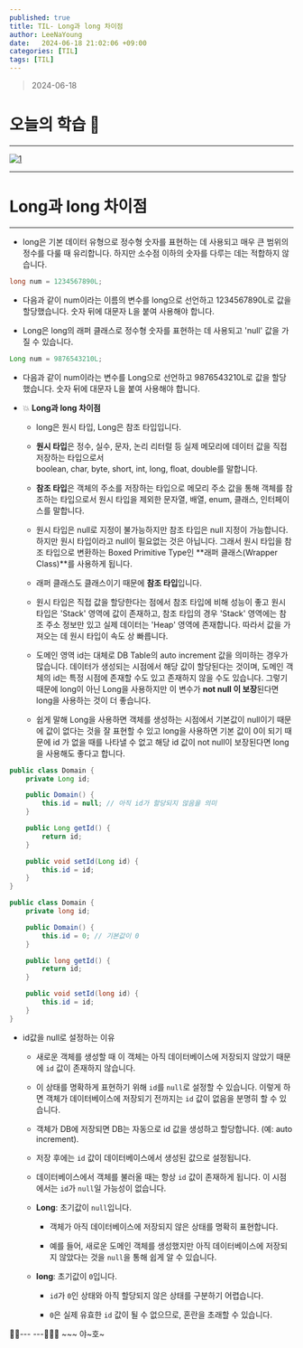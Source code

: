 ```yaml
---
published: true
title: TIL- Long과 long 차이점
author: LeeNaYoung
date:   2024-06-18 21:02:06 +09:00
categories: [TIL]
tags: [TIL]
---
```






> 2024-06-18


# 오늘의 학습 🌠

---

<a  href="https://github.com/LeeNaYoung240/LeeNaYoung240.github.io/assets/107848521/508c1ca6-10b6-4663-b1f9-7abf88bdeb51"  class="popup img-link"><img  src="https://github.com/LeeNaYoung240/LeeNaYoung240.github.io/assets/107848521/508c1ca6-10b6-4663-b1f9-7abf88bdeb51"  alt="1"  loading="lazy"></a>

---

# Long과 long 차이점
---

- long은 기본 데이터 유형으로 정수형 숫자를 표현하는 데 사용되고 매우 큰 범위의 정수를 다룰 때 유리합니다. 하지만 소수점 이하의 숫자를 다루는 데는 적합하지 않습니다.

```java
long num = 1234567890L;
```

- 다음과 같이 num이라는 이름의 변수를 long으로 선언하고 1234567890L로 값을 할당했습니다. 숫자 뒤에 대문자 L을 붙여 사용해야 합니다.

- Long은 long의 래퍼 클래스로 정수형 숫자를 표현하는 데 사용되고  'null' 값을 가질 수 있습니다.

```java
Long num = 9876543210L;
```

- 다음과 같이 num이라는 변수를 Long으로 선언하고 9876543210L로 값을 할당했습니다. 숫자 뒤에 대문자 L을 붙여 사용해야 합니다.


- 💥 **Long과 long 차이점**
	- long은 원시 타입, Long은 참조 타입입니다.

	- **원시 타입**은 정수, 실수, 문자, 논리 리터럴 등  실제 메모리에 데이터 값을 직접 저장하는 타입으로서  
boolean, char, byte, short, int, long, float, double를 말합니다. 

	- **참조 타입**은 객체의 주소를 저장하는 타입으로  메모리 주소 값을 통해 객체를 참조하는 타입으로서 원시 타입을 제외한 문자열, 배열, enum, 클래스, 인터페이스를 말합니다.

	- 원시 타입은 null로 지정이 불가능하지만 참조 타입은 null 지정이 가능합니다. 하지만 원시 타입이라고 null이 필요없는 것은 아닙니다. 그래서 원시 타입을 참조 타입으로 변환하는 Boxed Primitive Type인  **래퍼 클래스(Wrapper Class)**를 사용하게 됩니다.
	
	- 래퍼 클래스도 클래스이기 때문에  **참조 타입**입니다.

	- 원시 타입은 직접 값을 할당한다는 점에서 참조 타입에 비해 성능이 좋고 원시 타입은  'Stack' 영역에 값이 존재하고, 참조 타입의 경우 'Stack' 영역에는 참조 주소 정보만 있고 실제 데이터는 'Heap' 영역에 존재합니다. 따라서 값을 가져오는 데 원시 타입이 속도 상 빠릅니다.

	- 도메인 영역 id는 대체로 DB Table의 auto increment 값을 의미하는 경우가 많습니다. 데이터가 생성되는 시점에서 해당 값이 할당된다는 것이며, 도메인 객체의 id는 특정 시점에 존재할 수도 있고 존재하지 않을 수도 있습니다.
그렇기 때문에 long이 아닌 Long을 사용하지만 이 변수가  **not null 이 보장**된다면 long을 사용하는 것이 더 좋습니다.

	- 쉽게 말해 Long을 사용하면 객체를 생성하는 시점에서 기본값이 null이기 때문에 값이 없다는 것을 잘 표현할 수 있고 long을 사용하면 기본 값이 0이 되기  때문에 id 가 없을 때를 나타낼 수 없고 해당 id 값이 not null이 보장된다면 long을 사용해도 좋다고 합니다. 

```java
public class Domain {
    private Long id;

    public Domain() {
        this.id = null; // 아직 id가 할당되지 않음을 의미
    }

    public Long getId() {
        return id;
    }

    public void setId(Long id) {
        this.id = id;
    }
}
```


```java
public class Domain {
    private long id;

    public Domain() {
        this.id = 0; // 기본값이 0
    }

    public long getId() {
        return id;
    }

    public void setId(long id) {
        this.id = id;
    }
}
```


- id값을 null로 설정하는 이유
	- 새로운 객체를 생성할 때  이 객체는 아직 데이터베이스에 저장되지 않았기 때문에 `id` 값이 존재하지 않습니다.
	
	-   이 상태를 명확하게 표현하기 위해 `id`를 `null`로 설정할 수 있습니다. 이렇게 하면 객체가 데이터베이스에 저장되기 전까지는 `id` 값이 없음을 분명히 할 수 있습니다.

	- 객체가 DB에 저장되면 DB는 자동으로 id 값을 생성하고 할당합니다. (예: auto increment).

	- 저장 후에는 `id` 값이 데이터베이스에서 생성된 값으로 설정됩니다.
	- 데이터베이스에서 객체를 불러올 때는 항상 `id` 값이 존재하게 됩니다. 이 시점에서는 `id`가 `null`일 가능성이 없습니다.

	-   **Long**: 초기값이 `null`입니다.
	    -   객체가 아직 데이터베이스에 저장되지 않은 상태를 명확히 표현합니다.

	    -   예를 들어, 새로운 도메인 객체를 생성했지만 아직 데이터베이스에 저장되지 않았다는 것을 `null`을 통해 쉽게 알 수 있습니다.
	-   **long**: 초기값이 `0`입니다.
	    -   `id`가 `0`인 상태와 아직 할당되지 않은 상태를 구분하기 어렵습니다.

	    -   `0`은 실제 유효한 `id` 값이 될 수 없으므로, 혼란을 초래할 수 있습니다.


🐱‍🏍--- ---🤸🏻‍♀️ ~~~ 야~호~
